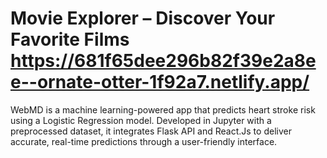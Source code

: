 # Movie Explorer – Discover Your Favorite Films https://681f65dee296b82f39e2a8ee--ornate-otter-1f92a7.netlify.app/

WebMD is a machine learning-powered app that predicts heart stroke risk using a Logistic Regression model. Developed in Jupyter with a preprocessed dataset, it integrates Flask API and React.Js to deliver accurate, real-time predictions through a user-friendly interface.
